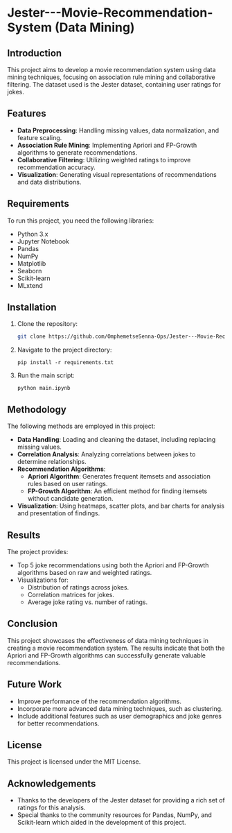# Jester---Movie-Recommendation-System (Data Mining)

## Introduction
This project aims to develop a movie recommendation system using data mining techniques, focusing on association rule mining and collaborative filtering. The dataset used is the Jester dataset, containing user ratings for jokes.

## Features
- **Data Preprocessing**: Handling missing values, data normalization, and feature scaling.
- **Association Rule Mining**: Implementing Apriori and FP-Growth algorithms to generate recommendations.
- **Collaborative Filtering**: Utilizing weighted ratings to improve recommendation accuracy.
- **Visualization**: Generating visual representations of recommendations and data distributions.

## Requirements
To run this project, you need the following libraries:
- Python 3.x
- Jupyter Notebook
- Pandas
- NumPy
- Matplotlib
- Seaborn
- Scikit-learn
- MLxtend

## Installation
1. Clone the repository:
   ```bash
   git clone https://github.com/OmphemetseSenna-Ops/Jester---Movie-Recommendation-System
2. Navigate to the project directory:
   ````
   pip install -r requirements.txt
3. Run the main script:
   ````
   python main.ipynb

## Methodology
The following methods are employed in this project:

- **Data Handling**: Loading and cleaning the dataset, including replacing missing values.
- **Correlation Analysis**: Analyzing correlations between jokes to determine relationships.
- **Recommendation Algorithms**:
  - **Apriori Algorithm**: Generates frequent itemsets and association rules based on user ratings.
  - **FP-Growth Algorithm**: An efficient method for finding itemsets without candidate generation.
- **Visualization**: Using heatmaps, scatter plots, and bar charts for analysis and presentation of findings.

## Results
The project provides:
- Top 5 joke recommendations using both the Apriori and FP-Growth algorithms based on raw and weighted ratings.
- Visualizations for:
  - Distribution of ratings across jokes.
  - Correlation matrices for jokes.
  - Average joke rating vs. number of ratings.

## Conclusion
This project showcases the effectiveness of data mining techniques in creating a movie recommendation system. The results indicate that both the Apriori and FP-Growth algorithms can successfully generate valuable recommendations.

## Future Work
- Improve performance of the recommendation algorithms.
- Incorporate more advanced data mining techniques, such as clustering.
- Include additional features such as user demographics and joke genres for better recommendations.

## License
This project is licensed under the MIT License.

## Acknowledgements
- Thanks to the developers of the Jester dataset for providing a rich set of ratings for this analysis.
- Special thanks to the community resources for Pandas, NumPy, and Scikit-learn which aided in the development of this project.